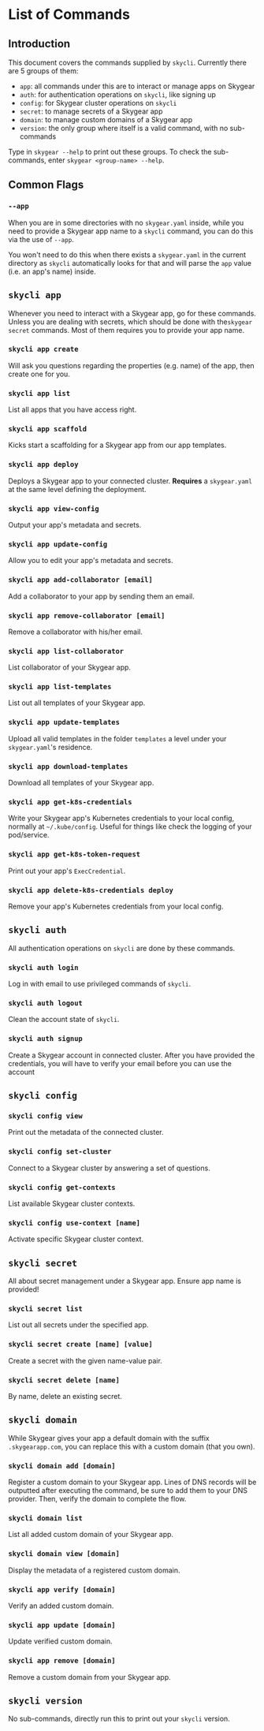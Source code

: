 # List of Commands

## Introduction

This document covers the commands supplied by `skycli`. Currently there are 5 groups of them:

* `app`: all commands under this are to interact or manage apps on Skygear
* `auth`: for authentication operations on `skycli`, like signing up
* `config`: for Skygear cluster operations on `skycli`
* `secret`: to manage secrets of a Skygear app
* `domain`: to manage custom domains of a Skygear app
* `version`: the only group where itself is a valid command, with no sub-commands

Type in `skygear --help` to print out these groups. To check the sub-commands, enter `skygear <group-name> --help`.

## Common Flags

### `--app`

When you are in some directories with no `skygear.yaml` inside, while you need to provide a Skygear app name to a `skycli` command, you can do this via the use of `--app`.

You won't need to do this when there exists a `skygear.yaml` in the current directory as `skycli` automatically looks for that and will parse the `app` value \(i.e. an app's name\) inside.

## `skycli app`

Whenever you need to interact with a Skygear app, go for these commands. Unless you are dealing with secrets, which should be done with the`skygear secret` commands. Most of them requires you to provide your app name.

### `skycli app create`

Will ask you questions regarding the properties \(e.g. name\) of the app, then create one for you.

### `skycli app list`

List all apps that you have access right.

### `skycli app scaffold`

Kicks start a scaffolding for a Skygear app from our app templates.

### `skycli app deploy`

Deploys a Skygear app to your connected cluster. **Requires** a `skygear.yaml` at the same level defining the deployment.

### `skycli app view-config`

Output your app's metadata and secrets.

### `skycli app update-config`

Allow you to edit your app's metadata and secrets.

### `skycli app add-collaborator [email]`

Add a collaborator to your app by sending them an email.

### `skycli app remove-collaborator [email]`

Remove a collaborator with his/her email.

### `skycli app list-collaborator`

List collaborator of your Skygear app.

### `skycli app list-templates`

List out all templates of your Skygear app.

### `skycli app update-templates`

Upload all valid templates in the folder `templates` a level under your `skygear.yaml`'s residence.

### `skycli app download-templates`

Download all templates of your Skygear app.

### `skycli app get-k8s-credentials`

Write your Skygear app's Kubernetes credentials to your local config, normally at `~/.kube/config`. Useful for things like check the logging of your pod/service.

### `skycli app get-k8s-token-request`

Print out your app's `ExecCredential`.

### `skycli app delete-k8s-credentials deploy`

Remove your app's Kubernetes credentials from your local config.

## `skycli auth`

All authentication operations on `skycli` are done by these commands.

### `skycli auth login`

Log in with email to use privileged commands of `skycli`.

### `skycli auth logout`

Clean the account state of `skycli`.

### `skycli auth signup`

Create a Skygear account in connected cluster. After you have provided the credentials, you will have to verify your email before you can use the account

## `skycli config`

### `skycli config view`

Print out the metadata of the connected cluster.

### `skycli config set-cluster`

Connect to a Skygear cluster by answering a set of questions.

### `skycli config get-contexts`

List available Skygear cluster contexts.

### `skycli config use-context [name]`

Activate specific Skygear cluster context.

## `skycli secret`

All about secret management under a Skygear app. Ensure app name is provided!

### `skycli secret list`

List out all secrets under the specified app.

### `skycli secret create [name] [value]`

Create a secret with the given name-value pair.

### `skycli secret delete [name]`

By name, delete an existing secret.

## `skycli domain`

While Skygear gives your app a default domain with the suffix `.skygearapp.com`, you can replace this with a custom domain \(that you own\).

### `skycli domain add [domain]`

Register a custom domain to your Skygear app. Lines of DNS records will be outputted after executing the command, be sure to add them to your DNS provider. Then, verify the domain to complete the flow.

### `skycli domain list`

List all added custom domain of your Skygear app.

### `skycli domain view [domain]`

Display the metadata of a registered custom domain.

### `skycli app verify [domain]`

Verify an added custom domain.

### `skycli app update [domain]`

Update verified custom domain.

### `skycli app remove [domain]`

Remove a custom domain from your Skygear app.

## `skycli version`

No sub-commands, directly run this to print out your `skycli` version.

